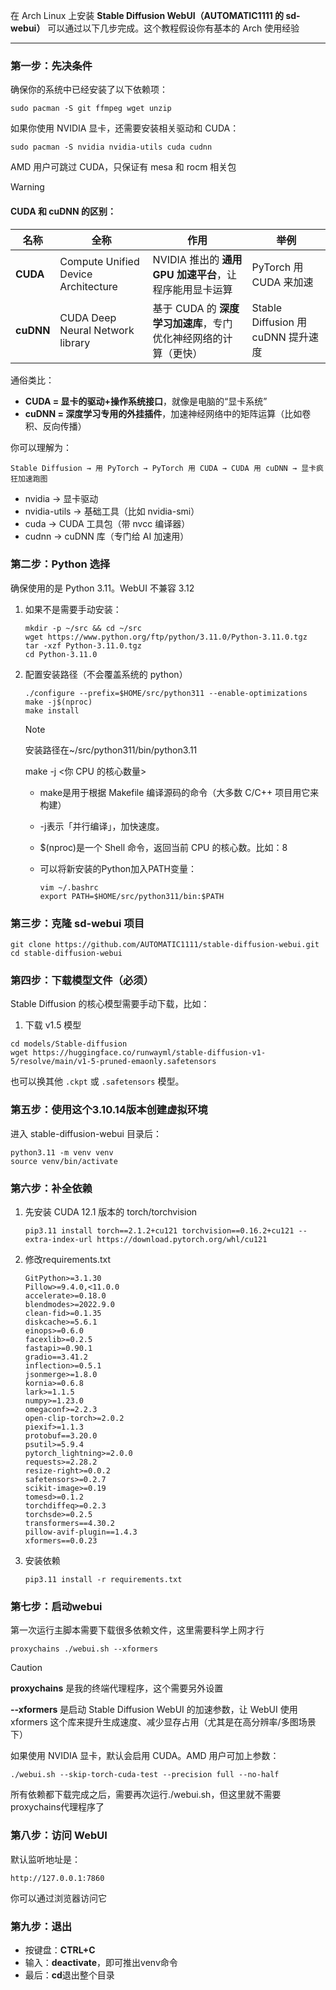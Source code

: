 在 Arch Linux 上安装 **Stable Diffusion WebUI（AUTOMATIC1111 的 sd-webui）** 可以通过以下几步完成。这个教程假设你有基本的 Arch 使用经验

------

### 第一步：先决条件

确保你的系统中已经安装了以下依赖项：

```
sudo pacman -S git ffmpeg wget unzip
```

如果你使用 NVIDIA 显卡，还需要安装相关驱动和 CUDA：

```
sudo pacman -S nvidia nvidia-utils cuda cudnn
```

AMD 用户可跳过 CUDA，只保证有 mesa 和 rocm 相关包

> [!WARNING]
>
> #### CUDA 和 cuDNN 的区别：

| 名称      | 全称                                | 作用                                                         | 举例                               |
| --------- | ----------------------------------- | ------------------------------------------------------------ | ---------------------------------- |
| **CUDA**  | Compute Unified Device Architecture | NVIDIA 推出的 **通用 GPU 加速平台**，让程序能用显卡运算      | PyTorch 用 CUDA 来加速             |
| **cuDNN** | CUDA Deep Neural Network library    | 基于 CUDA 的 **深度学习加速库**，专门优化神经网络的计算（更快） | Stable Diffusion 用 cuDNN 提升速度 |

 通俗类比：

- **CUDA = 显卡的驱动+操作系统接口**，就像是电脑的“显卡系统”
- **cuDNN = 深度学习专用的外挂插件**，加速神经网络中的矩阵运算（比如卷积、反向传播）

你可以理解为：

```
Stable Diffusion → 用 PyTorch → PyTorch 用 CUDA → CUDA 用 cuDNN → 显卡疯狂加速跑图
```

- nvidia → 显卡驱动
- nvidia-utils → 基础工具（比如 nvidia-smi）
- cuda → CUDA 工具包（带 nvcc 编译器）
- cudnn → cuDNN 库（专门给 AI 加速用）

### 第二步：Python 选择

确保使用的是 Python 3.11。WebUI 不兼容 3.12

1. 如果不是需要手动安装：

   ```
   mkdir -p ~/src && cd ~/src
   wget https://www.python.org/ftp/python/3.11.0/Python-3.11.0.tgz
   tar -xzf Python-3.11.0.tgz
   cd Python-3.11.0
   ```

2. 配置安装路径（不会覆盖系统的 python）

   ```
   ./configure --prefix=$HOME/src/python311 --enable-optimizations
   make -j$(nproc)
   make install
   ```

   > [!NOTE]
   >
   > 安装路径在~/src/python311/bin/python3.11
   >
   > make -j <你 CPU 的核心数量>
   >
   > - make是用于根据 Makefile 编译源码的命令（大多数 C/C++ 项目用它来构建）
   >
   > - -j表示「并行编译」，加快速度。
   >
   > - $(nproc)是一个 Shell 命令，返回当前 CPU 的核心数。比如：8
   >
   > - 可以将新安装的Python加入PATH变量：
   >
   >   ```
   >   vim ~/.bashrc
   >   export PATH=$HOME/src/python311/bin:$PATH
   >   ```

### 第三步：克隆 sd-webui 项目

```
git clone https://github.com/AUTOMATIC1111/stable-diffusion-webui.git
cd stable-diffusion-webui
```

### 第四步：下载模型文件（必须）

Stable Diffusion 的核心模型需要手动下载，比如：

1. 下载 v1.5 模型

```
cd models/Stable-diffusion
wget https://huggingface.co/runwayml/stable-diffusion-v1-5/resolve/main/v1-5-pruned-emaonly.safetensors
```

也可以换其他 `.ckpt` 或 `.safetensors` 模型。

### 第五步：使用这个3.10.14版本创建虚拟环境

进入 stable-diffusion-webui 目录后：

```
python3.11 -m venv venv
source venv/bin/activate
```

### 第六步：补全依赖

1. 先安装 CUDA 12.1 版本的 torch/torchvision

   ```
   pip3.11 install torch==2.1.2+cu121 torchvision==0.16.2+cu121 --extra-index-url https://download.pytorch.org/whl/cu121
   ```

2. 修改requirements.txt

   ```
   GitPython>=3.1.30
   Pillow>=9.4.0,<11.0.0
   accelerate>=0.18.0
   blendmodes>=2022.9.0
   clean-fid>=0.1.35
   diskcache>=5.6.1
   einops>=0.6.0
   facexlib>=0.2.5
   fastapi>=0.90.1
   gradio==3.41.2
   inflection>=0.5.1
   jsonmerge>=1.8.0
   kornia>=0.6.8
   lark>=1.1.5
   numpy>=1.23.0
   omegaconf>=2.2.3
   open-clip-torch>=2.0.2
   piexif>=1.1.3
   protobuf==3.20.0
   psutil>=5.9.4
   pytorch_lightning>=2.0.0
   requests>=2.28.2
   resize-right>=0.0.2
   safetensors>=0.2.7
   scikit-image>=0.19
   tomesd>=0.1.2
   torchdiffeq>=0.2.3
   torchsde>=0.2.5
   transformers==4.30.2
   pillow-avif-plugin==1.4.3
   xformers==0.0.23
   ```

3. 安装依赖

   ```
   pip3.11 install -r requirements.txt
   ```

### 第七步：启动webui

第一次运行主脚本需要下载很多依赖文件，这里需要科学上网才行

```
proxychains ./webui.sh --xformers
```

> [!CAUTION]
>
> **proxychains** 是我的终端代理程序，这个需要另外设置
>
> **--xformers** 是启动 Stable Diffusion WebUI 的加速参数，让 WebUI 使用 xformers 这个库来提升生成速度、减少显存占用（尤其是在高分辨率/多图场景下）

如果使用 NVIDIA 显卡，默认会启用 CUDA。AMD 用户可加上参数：

```
./webui.sh --skip-torch-cuda-test --precision full --no-half
```

所有依赖都下载完成之后，需要再次运行./webui.sh，但这里就不需要proxychains代理程序了

### 第八步：访问 WebUI

默认监听地址是：

```
http://127.0.0.1:7860
```

你可以通过浏览器访问它

### 第九步：退出

- 按键盘：**CTRL+C**
- 输入：**deactivate**，即可推出venv命令
- 最后：**cd**退出整个目录
